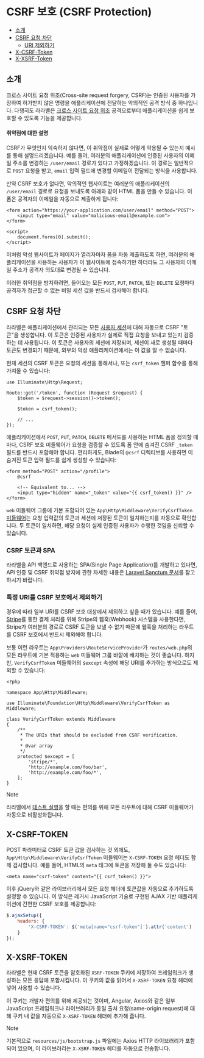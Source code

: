 # CSRF 보호 (CSRF Protection)

- [소개](#csrf-introduction)
- [CSRF 요청 차단](#preventing-csrf-requests)
    - [URI 제외하기](#csrf-excluding-uris)
- [X-CSRF-Token](#csrf-x-csrf-token)
- [X-XSRF-Token](#csrf-x-xsrf-token)

<a name="csrf-introduction"></a>
## 소개

크로스 사이트 요청 위조(Cross-site request forgery, CSRF)는 인증된 사용자를 가장하여 허가받지 않은 명령을 애플리케이션에 전달하는 악의적인 공격 방식 중 하나입니다. 다행히도 라라벨은 [크로스 사이트 요청 위조](https://en.wikipedia.org/wiki/Cross-site_request_forgery) 공격으로부터 애플리케이션을 쉽게 보호할 수 있도록 기능을 제공합니다.

<a name="csrf-explanation"></a>
#### 취약점에 대한 설명

CSRF가 무엇인지 익숙하지 않다면, 이 취약점이 실제로 어떻게 악용될 수 있는지 예시를 통해 설명드리겠습니다. 예를 들어, 여러분의 애플리케이션에 인증된 사용자의 이메일 주소를 변경하는 `/user/email` 경로가 있다고 가정하겠습니다. 이 경로는 일반적으로 `POST` 요청을 받고, `email` 입력 필드에 변경할 이메일이 전달되는 방식을 사용합니다.

만약 CSRF 보호가 없다면, 악의적인 웹사이트는 여러분의 애플리케이션의 `/user/email` 경로로 요청을 보내도록 아래와 같이 HTML 폼을 만들 수 있습니다. 이 폼은 공격자의 이메일을 자동으로 제출하게 됩니다:

```blade
<form action="https://your-application.com/user/email" method="POST">
    <input type="email" value="malicious-email@example.com">
</form>

<script>
    document.forms[0].submit();
</script>
```

이처럼 악성 웹사이트가 페이지가 열리자마자 폼을 자동 제출하도록 하면, 여러분의 애플리케이션을 사용하는 사용자가 이 웹사이트에 접속하기만 하더라도 그 사용자의 이메일 주소가 공격자 의도대로 변경될 수 있습니다.

이러한 취약점을 방지하려면, 들어오는 모든 `POST`, `PUT`, `PATCH`, 또는 `DELETE` 요청마다 공격자가 접근할 수 없는 비밀 세션 값을 반드시 검사해야 합니다.

<a name="preventing-csrf-requests"></a>
## CSRF 요청 차단

라라벨은 애플리케이션에서 관리되는 모든 [사용자 세션](/docs/10.x/session)에 대해 자동으로 CSRF "토큰"을 생성합니다. 이 토큰은 인증된 사용자가 실제로 직접 요청을 보내고 있는지 검증하는 데 사용됩니다. 이 토큰은 사용자의 세션에 저장되며, 세션이 새로 생성될 때마다 토큰도 변경되기 때문에, 외부의 악성 애플리케이션에서는 이 값을 알 수 없습니다.

현재 세션의 CSRF 토큰은 요청의 세션을 통해서나, 또는 `csrf_token` 헬퍼 함수를 통해 가져올 수 있습니다:

```
use Illuminate\Http\Request;

Route::get('/token', function (Request $request) {
    $token = $request->session()->token();

    $token = csrf_token();

    // ...
});
```

애플리케이션에서 `POST`, `PUT`, `PATCH`, `DELETE` 메서드를 사용하는 HTML 폼을 정의할 때마다, CSRF 보호 미들웨어가 요청을 검증할 수 있도록 폼 안에 숨겨진 CSRF `_token` 필드를 반드시 포함해야 합니다. 편리하게도, Blade의 `@csrf` 디렉티브를 사용하면 이 숨겨진 토큰 입력 필드를 쉽게 생성할 수 있습니다:

```blade
<form method="POST" action="/profile">
    @csrf

    <!-- Equivalent to... -->
    <input type="hidden" name="_token" value="{{ csrf_token() }}" />
</form>
```

`web` 미들웨어 그룹에 기본 포함되어 있는 `App\Http\Middleware\VerifyCsrfToken` [미들웨어](/docs/10.x/middleware)는 요청 입력값의 토큰과 세션에 저장된 토큰이 일치하는지를 자동으로 확인합니다. 두 토큰이 일치하면, 해당 요청이 실제 인증된 사용자가 수행한 것임을 신뢰할 수 있습니다.

<a name="csrf-tokens-and-spas"></a>
### CSRF 토큰과 SPA

라라벨을 API 백엔드로 사용하는 SPA(Single Page Application)를 개발하고 있다면, API 인증 및 CSRF 취약점 방지에 관한 자세한 내용은 [Laravel Sanctum 문서](/docs/10.x/sanctum)를 참고하시기 바랍니다.

<a name="csrf-excluding-uris"></a>
### 특정 URI를 CSRF 보호에서 제외하기

경우에 따라 일부 URI를 CSRF 보호 대상에서 제외하고 싶을 때가 있습니다. 예를 들어, [Stripe](https://stripe.com)를 통한 결제 처리를 위해 Stripe의 웹훅(Webhook) 시스템을 사용한다면, Stripe가 여러분의 경로로 CSRF 토큰을 보낼 수 없기 때문에 웹훅을 처리하는 라우트를 CSRF 보호에서 반드시 제외해야 합니다.

보통 이런 라우트는 `App\Providers\RouteServiceProvider`가 `routes/web.php`의 모든 라우트에 기본 적용하는 `web` 미들웨어 그룹 바깥에 배치하는 것이 좋습니다. 하지만, `VerifyCsrfToken` 미들웨어의 `$except` 속성에 해당 URI를 추가하는 방식으로도 제외할 수 있습니다:

```
<?php

namespace App\Http\Middleware;

use Illuminate\Foundation\Http\Middleware\VerifyCsrfToken as Middleware;

class VerifyCsrfToken extends Middleware
{
    /**
     * The URIs that should be excluded from CSRF verification.
     *
     * @var array
     */
    protected $except = [
        'stripe/*',
        'http://example.com/foo/bar',
        'http://example.com/foo/*',
    ];
}
```

> [!NOTE]
> 라라벨에서 [테스트 실행](/docs/10.x/testing)을 할 때는 편의를 위해 모든 라우트에 대해 CSRF 미들웨어가 자동으로 비활성화됩니다.

<a name="csrf-x-csrf-token"></a>
## X-CSRF-TOKEN

POST 파라미터로 CSRF 토큰 값을 검사하는 것 외에도, `App\Http\Middleware\VerifyCsrfToken` 미들웨어는 `X-CSRF-TOKEN` 요청 헤더도 함께 검사합니다. 예를 들어, HTML의 `meta` 태그에 토큰을 저장해 둘 수도 있습니다:

```blade
<meta name="csrf-token" content="{{ csrf_token() }}">
```

이후 jQuery와 같은 라이브러리에서 모든 요청 헤더에 토큰값을 자동으로 추가하도록 설정할 수 있습니다. 이 방식은 레거시 JavaScript 기술로 구현된 AJAX 기반 애플리케이션에 간편한 CSRF 보호를 제공합니다:

```js
$.ajaxSetup({
    headers: {
        'X-CSRF-TOKEN': $('meta[name="csrf-token"]').attr('content')
    }
});
```

<a name="csrf-x-xsrf-token"></a>
## X-XSRF-TOKEN

라라벨은 현재 CSRF 토큰을 암호화된 `XSRF-TOKEN` 쿠키에 저장하여 프레임워크가 생성하는 모든 응답에 포함시킵니다. 이 쿠키의 값을 읽어서 `X-XSRF-TOKEN` 요청 헤더에 넣어 사용할 수 있습니다.

이 쿠키는 개발자 편의를 위해 제공되는 것이며, Angular, Axios와 같은 일부 JavaScript 프레임워크나 라이브러리가 동일 출처 요청(same-origin request)에 대해 쿠키 내 값을 자동으로 `X-XSRF-TOKEN` 헤더에 추가해 줍니다.

> [!NOTE]
> 기본적으로 `resources/js/bootstrap.js` 파일에는 Axios HTTP 라이브러리가 포함되어 있으며, 이 라이브러리는 `X-XSRF-TOKEN` 헤더를 자동으로 전송합니다.
